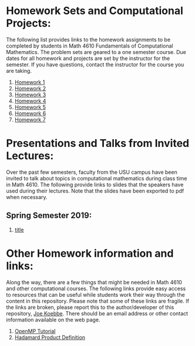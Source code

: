# Homework Sets and Computational Projects:

The following list provides links to the homework assignments to be completed by students in Math 4610 Fundamentals of
Computational Mathematics. The problem sets are geared to a one semester course. Due dates for all homework and projects are
set by the instructor for the semester. If you have questions, contact the instructor for the course you are taking.

1. [Homework 1](https://jvkoebbe.github.io/math5610/homework/homework_01)
2. [Homework 2](https://jvkoebbe.github.io/math5610/homework/homework_02)
3. [Homework 3](https://jvkoebbe.github.io/math5610/homework/homework_03)
4. [Homework 4](https://jvkoebbe.github.io/math5610/homework/homework_04)
5. [Homework 5](https://jvkoebbe.github.io/math5610/homework/homework_05)
6. [Homework 6](https://jvkoebbe.github.io/math5610/homework/homework_06)
6. [Homework 7](https://jvkoebbe.github.io/math5610/homework/homework_07)

# Presentations and Talks from Invited Lectures:

Over the past few semesters, faculty from the USU campus have been invited to talk about topics in computational mathematics during 
class time in Math 4610. The following provide links to slides that the speakers have used during their lectures. Note that the slides
have been exported to pdf when necessary.

## Spring Semester 2019:

1. [title](https://jvkoebbe.github.io/math5610/homework/jiazhao.pdf)

# Other Homework information and links:

Along the way, there are a few things that might be needed in Math 4610 and other computational courses. The following links provide
easy access to resources that can be useful while students work their way through the content in this repository. Please note that some
of these links are fragile. If the links are broken, please report this to the author/developer of this repository,
[Joe Koebbe](http://www.math.usu.edu/~koebbe). There should be an email address or other contact information available on the web page.

1. [OpenMP Tutorial](https://computing.llnl.gov/tutorials/openMP/)
2. [Hadamard Product Definition](https://en.wikipedia.org/wiki/Hadamard_product_(matrices)/)
